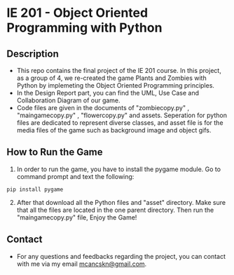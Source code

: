 # IE 201 - Object Oriented Programming with Python
## Description
- This repo contains the final project of the IE 201 course. In this project, as a group of 4, we re-created the game Plants and Zombies with Python by implemeting the Object Oriented Programming principles. 
- In the Design Report part, you can find the UML, Use Case and Collaboration Diagram of our game. 
- Code files are given in the documents of "zombiecopy.py" , "maingamecopy.py" , "flowercopy.py" and assets. Seperation for python files are dedicated to represent diverse classes, and asset file is for the media files of the game such as background image and object gifs.

## How to Run the Game
1. In order to run the game, you have to install the pygame module. Go to command prompt and text the following:
```
pip install pygame
```
2. After that download all the Python files and "asset" directory. Make sure that all the files are located in the one parent directory. Then run the "maingamecopy.py" file, Enjoy the Game!

## Contact
- For any questions and feedbacks regarding the project, you can contact with me via my email mcancskn@gmail.com. 

